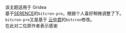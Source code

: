 
该主题适用于 Gridea  
基于[SERENCE](https://github.com/qyxtim/bitcron-pro)的`bitcron-pro`，根据个人喜好稍微调整了下。  
`bitcron-pro`又是基于
[云中君](https://github.com/alterfang/gridea-theme-bitcron)的`bitcron`修改。  
在此对二位原作者表示感谢
